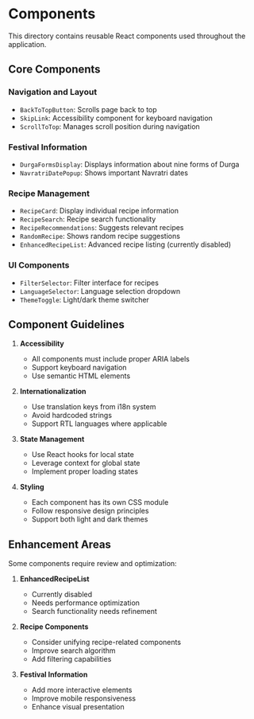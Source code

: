 # Components

This directory contains reusable React components used throughout the application.

## Core Components

### Navigation and Layout

- `BackToTopButton`: Scrolls page back to top
- `SkipLink`: Accessibility component for keyboard navigation
- `ScrollToTop`: Manages scroll position during navigation

### Festival Information

- `DurgaFormsDisplay`: Displays information about nine forms of Durga
- `NavratriDatePopup`: Shows important Navratri dates

### Recipe Management

- `RecipeCard`: Display individual recipe information
- `RecipeSearch`: Recipe search functionality
- `RecipeRecommendations`: Suggests relevant recipes
- `RandomRecipe`: Shows random recipe suggestions
- `EnhancedRecipeList`: Advanced recipe listing (currently disabled)

### UI Components

- `FilterSelector`: Filter interface for recipes
- `LanguageSelector`: Language selection dropdown
- `ThemeToggle`: Light/dark theme switcher

## Component Guidelines

1. **Accessibility**
   - All components must include proper ARIA labels
   - Support keyboard navigation
   - Use semantic HTML elements

2. **Internationalization**
   - Use translation keys from i18n system
   - Avoid hardcoded strings
   - Support RTL languages where applicable

3. **State Management**
   - Use React hooks for local state
   - Leverage context for global state
   - Implement proper loading states

4. **Styling**
   - Each component has its own CSS module
   - Follow responsive design principles
   - Support both light and dark themes

## Enhancement Areas

Some components require review and optimization:

1. **EnhancedRecipeList**
   - Currently disabled
   - Needs performance optimization
   - Search functionality needs refinement

2. **Recipe Components**
   - Consider unifying recipe-related components
   - Improve search algorithm
   - Add filtering capabilities

3. **Festival Information**
   - Add more interactive elements
   - Improve mobile responsiveness
   - Enhance visual presentation
